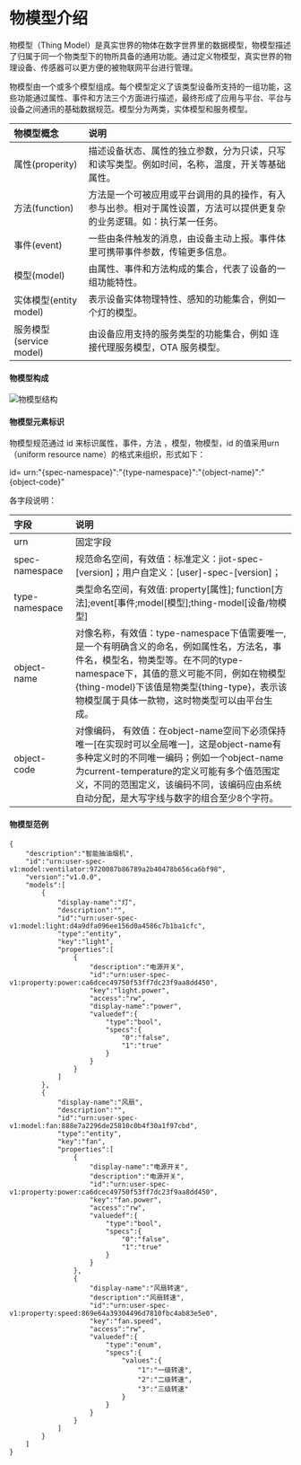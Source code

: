 # 物模型介绍
物模型（Thing Model）是真实世界的物体在数字世界里的数据模型，物模型描述了归属于同一个物类型下的物所具备的通用功能。通过定义物模型，真实世界的物理设备、传感器可以更方便的被物联网平台进行管理。

物模型由一个或多个模型组成。每个模型定义了该类型设备所支持的一组功能，这些功能通过属性、事件和方法三个方面进行描述，最终形成了应用与平台、平台与设备之间通讯的基础数据规范。模型分为两类，实体模型和服务模型。

| 物模型概念  | 说明 |
| :-----| :----- |
|属性(properity) | 描述设备状态、属性的独立参数，分为只读，只写和读写类型。例如时间，名称，温度，开关等基础属性。 |
|方法(function) | 方法是一个可被应用或平台调用的具的操作，有入参与出参。相对于属性设置，方法可以提供更复杂的业务逻辑。如：执行某一任务。 |
|事件(event)  | 一些由条件触发的消息，由设备主动上报。事件体里可携带事件参数，传输更多信息。 |
|模型(model) | 由属性、事件和方法构成的集合，代表了设备的一组功能特性。|
|实体模型(entity model)|表示设备实体物理特性、感知的功能集合，例如一个灯的模型。|
|服务模型(service model)|由设备应用支持的服务类型的功能集合，例如 连接代理服务模型，OTA 服务模型。|

#### 物模型构成

![物模型结构](../../../../../image/IoT/IoT-Core/Device-Manager/Create-Thing-Model/Thing-model-structure.png)

#### 物模型元素标识

物模型规范通过 id 来标识属性，事件，方法 ，模型，物模型，id 的值采用urn（uniform resource name）的格式来组织，形式如下：

id= urn:"{spec-namespace}":"{type-namespace}":"{object-name}":"{object-code}"


各字段说明：

| 字段           | 说明                                                         |
| :------------  | :-----------------------------------------------------------|
| urn            | 固定字段                                                     |
| spec-namespace | 规范命名空间，有效值：标准定义：jiot-spec-[version]；用户自定义：[user]-spec-[version]； |
| type-namespace | 类型命名空间，有效值:   property[属性]; function[方法];event[事件;model[模型];thing-model[设备/物模型] |
| object-name    | 对像名称，有效值：type-namespace下值需要唯一,是一个有明确含义的命名，例如属性名，方法名，事件名，模型名，物类型等。在不同的type-namespace下，其值的意义可能不同，例如在物模型{thing-model}下该值是物类型{thing-type}，表示该物模型属于具体一款物，这时物类型可以由平台生成。 |
| object-code    | 对像编码， 有效值：在object-name空间下必须保持唯一[在实现时可以全局唯一]，这是object-name有多种定义时的不同唯一编码；例如一个object-name为current-temperature的定义可能有多个值范围定义，不同的范围定义，该编码不同，该编码应由系统自动分配，是大写字线与数字的组合至少8个字符。 |

#### 物模型范例

```
{
    "description":"智能抽油烟机",
    "id":"urn:user-spec-v1:model:ventilator:9720087b86789a2b40478b656ca6bf98",
    "version":"v1.0.0",
    "models":[
        {
            "display-name":"灯",
            "description":"",
            "id":"urn:user-spec-v1:model:light:d4a9dfa096ee156d0a4586c7b1ba1cfc",
            "type":"entity",
            "key":"light",
            "properties":[
                {
                    "description":"电源开关",
                    "id":"urn:user-spec-v1:property:power:ca6dcec49750f53ff7dc23f9aa8dd450",
                    "key":"light.power",
                    "access":"rw",
                    "display-name":"power",
                    "valuedef":{
                        "type":"bool",
                        "specs":{
                            "0":"false",
                            "1":"true"
                        }
                    }
                }
            ]
        },
        {
            "display-name":"风扇",
            "description":"",
            "id":"urn:user-spec-v1:model:fan:888e7a2296de25810c0b4f30a1f97cbd",
            "type":"entity",
            "key":"fan",
            "properties":[
                {
                    "display-name":"电源开关",
                    "description":"电源开关",
                    "id":"urn:user-spec-v1:property:power:ca6dcec49750f53ff7dc23f9aa8dd450",
                    "key":"fan.power",
                    "access":"rw",
                    "valuedef":{
                        "type":"bool",
                        "specs":{
                            "0":"false",
                            "1":"true"
                        }
                    }
                },
                {
                    "display-name":"风扇转速",
                    "description":"风扇转速",
                    "id":"urn:user-spec-v1:property:speed:869e64a39304496d7810fbc4ab83e5e0",
                    "key":"fan.speed",
                    "access":"rw",
                    "valuedef":{
                        "type":"enum",
                        "specs":{
                            "values":{
                                "1":"一级转速",
                                "2":"二级转速",
                                "3":"三级转速"
                            }
                        }
                    }
                }
            ]
        }
    ]
}
```

